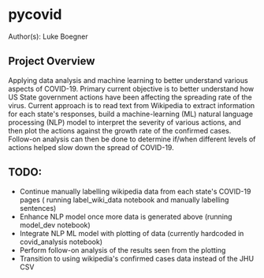 # pycovid
Author(s): Luke Boegner

## Project Overview
Applying data analysis and machine learning to better understand various aspects
of COVID-19. Primary current objective is to better understand how US State
government actions have been affecting the spreading rate of the virus. Current
approach is to read text from Wikipedia to extract information for each state's
responses, build a machine-learning (ML) natural language processing (NLP) model
to interpret the severity of various actions, and then plot the actions against
the growth rate of the confirmed cases. Follow-on analysis can then be done to
determine if/when different levels of actions helped slow down the spread of
COVID-19.

## TODO:
* Continue manually labelling wikipedia data from each state's COVID-19 pages (
running label_wiki_data notebook and manually labelling sentences)
* Enhance NLP model once more data is generated above (running model_dev
notebook)
* Integrate NLP ML model with plotting of data (currently hardcoded in
covid_analysis notebook)
* Perform follow-on analysis of the results seen from the plotting
* Transition to using wikipedia's confirmed cases data instead of the JHU CSV
